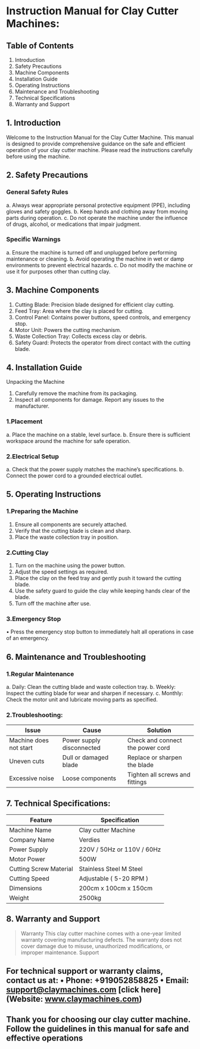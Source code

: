 # Instruction Manual for Clay Cutter Machines:

## Table of Contents
1.	Introduction
2.	Safety Precautions
3.	Machine Components
4.	Installation Guide
5.	Operating Instructions
6.	Maintenance and Troubleshooting
7.	Technical Specifications
8.	Warranty and Support

## 1. Introduction
Welcome to the Instruction Manual for the Clay Cutter Machine. This manual is designed to provide comprehensive guidance on the safe and efficient operation of your clay cutter machine. Please read the instructions carefully before using the machine.

## 2. Safety Precautions
### General Safety Rules
a.	Always wear appropriate personal protective equipment (PPE), including gloves and safety goggles.
b.	Keep hands and clothing away from moving parts during operation.
c.	Do not operate the machine under the influence of drugs, alcohol, or medications that impair judgment.
### Specific Warnings
a.	Ensure the machine is turned off and unplugged before performing maintenance or cleaning.
b.	Avoid operating the machine in wet or damp environments to prevent electrical hazards.
c.	Do not modify the machine or use it for purposes other than cutting clay.

## 3. Machine Components
1.	Cutting Blade: Precision blade designed for efficient clay cutting.
2.	Feed Tray: Area where the clay is placed for cutting.
3.	Control Panel: Contains power buttons, speed controls, and emergency stop.
4.	Motor Unit: Powers the cutting mechanism.
5.	Waste Collection Tray: Collects excess clay or debris.
6.	Safety Guard: Protects the operator from direct contact with the cutting blade.

## 4. Installation Guide
Unpacking the Machine
1.	Carefully remove the machine from its packaging.
2.	Inspect all components for damage. Report any issues to the manufacturer.
### 1.Placement
a.	Place the machine on a stable, level surface.
b.	Ensure there is sufficient workspace around the machine for safe operation.
### 2.Electrical Setup
a.	Check that the power supply matches the machine’s specifications.
b.	Connect the power cord to a grounded electrical outlet.

## 5. Operating Instructions
### 1.Preparing the Machine
1.	Ensure all components are securely attached.
2.	Verify that the cutting blade is clean and sharp.
3.	Place the waste collection tray in position.
### 2.Cutting Clay
1.	Turn on the machine using the power button.
2.	Adjust the speed settings as required.
3.	Place the clay on the feed tray and gently push it toward the cutting blade.
4.	Use the safety guard to guide the clay while keeping hands clear of the blade.
5.	Turn off the machine after use.
### 3.Emergency Stop
•	Press the emergency stop button to immediately halt all operations in case of an emergency.



## 6. Maintenance and Troubleshooting
### 1.Regular Maintenance
a.	Daily: Clean the cutting blade and waste collection tray.
b.	Weekly: Inspect the cutting blade for wear and sharpen if necessary.
c.	Monthly: Check the motor unit and lubricate moving parts as specified.

### 2.Troubleshooting:

| Issue | Cause	| Solution |
| -------- | ------ | ----- |
| Machine does not start | Power supply disconnected | Check and connect the power cord |
| Uneven cuts | Dull or damaged blade | Replace or sharpen the blade |
| Excessive noise | Loose components | Tighten all screws and fittings |


## 7.	Technical Specifications:

| Feature | Specification |
| ------- | ------------- |
| Machine Name | Clay cutter Machine |
| Company Name | Verdies |
| Power Supply | 220V / 50Hz or 110V / 60Hz |
| Motor Power | 500W |
| Cutting Screw Material | Stainless Steel M Steel |
| Cutting Speed |	Adjustable ( 5-20 RPM ) |
| Dimensions | 200cm x 100cm x 150cm |
| Weight | 2500kg |






## 8. Warranty and Support
>
> Warranty
This clay cutter machine comes with a one-year limited warranty covering manufacturing defects. The warranty does not cover damage due to misuse, unauthorized modifications, or improper maintenance.
Support

For technical support or warranty claims, contact us at:
•	Phone: __+919052858825__
•	**Email: support@claymachines.com**
[click here](Website: www.claymachines.com)
---
Thank you for choosing our clay cutter machine. Follow the guidelines in this manual for safe and effective operations
--- 

